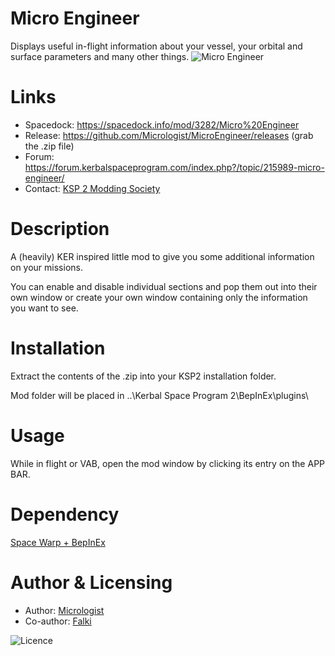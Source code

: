 # Micro Engineer
Displays useful in-flight information about your vessel, your orbital and surface parameters and many other things.
![Micro Engineer](https://i.imgur.com/I7mZ4oQ.png)

# Links
* Spacedock: https://spacedock.info/mod/3282/Micro%20Engineer
* Release: https://github.com/Micrologist/MicroEngineer/releases (grab the .zip file)
* Forum: https://forum.kerbalspaceprogram.com/index.php?/topic/215989-micro-engineer/
* Contact: [KSP 2 Modding Society](https://discord.com/channels/1078696971088433153/1080340366995239004)

# Description
A (heavily) KER inspired little mod to give you some additional information on your missions.

You can enable and disable individual sections and pop them out into their own window or create your own window containing only the information you want to see.

# Installation
Extract the contents of the .zip into your KSP2 installation folder.

Mod folder will be placed in ..\Kerbal Space Program 2\BepInEx\plugins\

# Usage

While in flight or VAB, open the mod window by clicking its entry on the APP BAR.

# Dependency
[Space Warp + BepInEx](https://spacedock.info/mod/3277/Space%20Warp%20+%20BepInEx)

# Author & Licensing
* Author: [Micrologist](https://github.com/Micrologist)
* Co-author: [Falki](https://github.com/Falki-git)

<img src="https://img.shields.io/github/license/Micrologist/MicroEngineer" alt="Licence"/>

